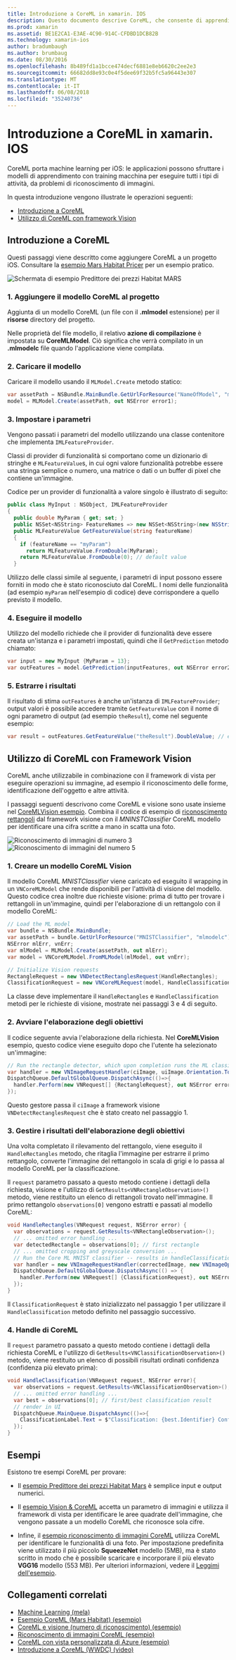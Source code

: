 ```yaml
---
title: Introduzione a CoreML in xamarin. IOS
description: Questo documento descrive CoreML, che consente di apprendimento automatico in iOS. Questo documento viene descritto come iniziare a usare CoreML e come utilizzarla con il framework visione.
ms.prod: xamarin
ms.assetid: BE1E2CA1-E3AE-4C90-914C-CFDBD1DCB82B
ms.technology: xamarin-ios
author: bradumbaugh
ms.author: brumbaug
ms.date: 08/30/2016
ms.openlocfilehash: 8b489fd1a1bcce474decf6881e8eb6620c2ee2e3
ms.sourcegitcommit: 66682dd8e93c0e4f5dee69f32b5fc5a96443e307
ms.translationtype: MT
ms.contentlocale: it-IT
ms.lasthandoff: 06/08/2018
ms.locfileid: "35240736"
---
```

# <a name="introduction-to-coreml-in-xamarinios"></a>Introduzione a CoreML in xamarin. IOS

CoreML porta machine learning per iOS: le applicazioni possono sfruttare i modelli di apprendimento con training macchina per eseguire tutti i tipi di attività, da problemi di riconoscimento di immagini.

In questa introduzione vengono illustrate le operazioni seguenti:

- [Introduzione a CoreML](#coreml)
- [Utilizzo di CoreML con framework Vision](#coremlvision)

<a name="coreml" />

## <a name="getting-started-with-coreml"></a>Introduzione a CoreML

Questi passaggi viene descritto come aggiungere CoreML a un progetto iOS. Consultare la [esempio Mars Habitat Pricer](https://developer.xamarin.com/samples/monotouch/ios11/CoreML/) per un esempio pratico.

![Schermata di esempio Predittore dei prezzi Habitat MARS](coreml-images/marspricer-heading.png)

### <a name="1-add-the-coreml-model-to-the-project"></a>1. Aggiungere il modello CoreML al progetto

Aggiunta di un modello CoreML (un file con il **.mlmodel** estensione) per il **risorse** directory del progetto. 

Nelle proprietà del file modello, il relativo **azione di compilazione** è impostata su **CoreMLModel**. Ciò significa che verrà compilato in un **.mlmodelc** file quando l'applicazione viene compilata.

### <a name="2-load-the-model"></a>2. Caricare il modello

Caricare il modello usando il `MLModel.Create` metodo statico:

```csharp
var assetPath = NSBundle.MainBundle.GetUrlForResource("NameOfModel", "mlmodelc");
model = MLModel.Create(assetPath, out NSError error1);
```

### <a name="3-set-the-parameters"></a>3. Impostare i parametri

Vengono passati i parametri del modello utilizzando una classe contenitore che implementa `IMLFeatureProvider`.

Classi di provider di funzionalità si comportano come un dizionario di stringhe e `MLFeatureValue`s, in cui ogni valore funzionalità potrebbe essere una stringa semplice o numero, una matrice o dati o un buffer di pixel che contiene un'immagine.

Codice per un provider di funzionalità a valore singolo è illustrato di seguito:

```csharp
public class MyInput : NSObject, IMLFeatureProvider
{
  public double MyParam { get; set; }
  public NSSet<NSString> FeatureNames => new NSSet<NSString>(new NSString("myParam"));
  public MLFeatureValue GetFeatureValue(string featureName)
  {
    if (featureName == "myParam")
      return MLFeatureValue.FromDouble(MyParam);
    return MLFeatureValue.FromDouble(0); // default value
  }
```

Utilizzo delle classi simile al seguente, i parametri di input possono essere forniti in modo che è stato riconosciuto dal CoreML. I nomi delle funzionalità (ad esempio `myParam` nell'esempio di codice) deve corrispondere a quello previsto il modello.

### <a name="4-run-the-model"></a>4. Eseguire il modello

Utilizzo del modello richiede che il provider di funzionalità deve essere creata un'istanza e i parametri impostati, quindi che il `GetPrediction` metodo chiamato:

```csharp
var input = new MyInput {MyParam = 13};
var outFeatures = model.GetPrediction(inputFeatures, out NSError error2);
```

### <a name="5-extract-the-results"></a>5. Estrarre i risultati

Il risultato di stima `outFeatures` è anche un'istanza di `IMLFeatureProvider`; output valori è possibile accedere tramite `GetFeatureValue` con il nome di ogni parametro di output (ad esempio `theResult`), come nel seguente esempio:

```csharp
var result = outFeatures.GetFeatureValue("theResult").DoubleValue; // eg. 6227020800
```

<a name="coremlvision" />

## <a name="using-coreml-with-the-vision-framework"></a>Utilizzo di CoreML con Framework Vision

CoreML anche utilizzabile in combinazione con il framework di vista per eseguire operazioni su immagine, ad esempio il riconoscimento delle forme, identificazione dell'oggetto e altre attività.

I passaggi seguenti descrivono come CoreML e visione sono usate insieme nel [CoreMLVision esempio](https://developer.xamarin.com/samples/monotouch/ios11/CoreMLVision/). Combina il codice di esempio di [riconoscimento rettangoli](~/ios/platform/introduction-to-ios11/vision.md#rectangles) dal framework visione con il _MNINSTClassifier_ CoreML modello per identificare una cifra scritte a mano in scatta una foto.

![Riconoscimento di immagini di numero 3](coreml-images/vision3.png) ![Riconoscimento di immagini del numero 5](coreml-images/vision5.png)

### <a name="1-create-a-vision-coreml-model"></a>1. Creare un modello CoreML Vision

Il modello CoreML _MNISTClassifier_ viene caricato ed eseguito il wrapping in un `VNCoreMLModel` che rende disponibili per l'attività di visione del modello. Questo codice crea inoltre due richieste visione: prima di tutto per trovare i rettangoli in un'immagine, quindi per l'elaborazione di un rettangolo con il modello CoreML:

```csharp
// Load the ML model
var bundle = NSBundle.MainBundle;
var assetPath = bundle.GetUrlForResource("MNISTClassifier", "mlmodelc");
NSError mlErr, vnErr;
var mlModel = MLModel.Create(assetPath, out mlErr);
var model = VNCoreMLModel.FromMLModel(mlModel, out vnErr);

// Initialize Vision requests
RectangleRequest = new VNDetectRectanglesRequest(HandleRectangles);
ClassificationRequest = new VNCoreMLRequest(model, HandleClassification);
```

La classe deve implementare il `HandleRectangles` e `HandleClassification` metodi per le richieste di visione, mostrate nei passaggi 3 e 4 di seguito.

### <a name="2-start-the-vision-processing"></a>2. Avviare l'elaborazione degli obiettivi

Il codice seguente avvia l'elaborazione della richiesta. Nel **CoreMLVision** esempio, questo codice viene eseguito dopo che l'utente ha selezionato un'immagine:

```csharp
// Run the rectangle detector, which upon completion runs the ML classifier.
var handler = new VNImageRequestHandler(ciImage, uiImage.Orientation.ToCGImagePropertyOrientation(), new VNImageOptions());
DispatchQueue.DefaultGlobalQueue.DispatchAsync(()=>{
  handler.Perform(new VNRequest[] {RectangleRequest}, out NSError error);
});
```

Questo gestore passa il `ciImage` a framework visione `VNDetectRectanglesRequest` che è stato creato nel passaggio 1.

### <a name="3-handle-the-results-of-vision-processing"></a>3. Gestire i risultati dell'elaborazione degli obiettivi

Una volta completato il rilevamento del rettangolo, viene eseguito il `HandleRectangles` metodo, che ritaglia l'immagine per estrarre il primo rettangolo, converte l'immagine del rettangolo in scala di grigi e lo passa al modello CoreML per la classificazione.

Il `request` parametro passato a questo metodo contiene i dettagli della richiesta, visione e l'utilizzo di `GetResults<VNRectangleObservation>()` metodo, viene restituito un elenco di rettangoli trovato nell'immagine. Il primo rettangolo `observations[0]` vengono estratti e passati al modello CoreML:

```csharp
void HandleRectangles(VNRequest request, NSError error) {
  var observations = request.GetResults<VNRectangleObservation>();
  // ... omitted error handling ...
  var detectedRectangle = observations[0]; // first rectangle
  // ... omitted cropping and greyscale conversion ...
  // Run the Core ML MNIST classifier -- results in handleClassification method
  var handler = new VNImageRequestHandler(correctedImage, new VNImageOptions());
  DispatchQueue.DefaultGlobalQueue.DispatchAsync(() => {
    handler.Perform(new VNRequest[] {ClassificationRequest}, out NSError err);
  });
}
```

Il `ClassificationRequest` è stato inizializzato nel passaggio 1 per utilizzare il `HandleClassification` metodo definito nel passaggio successivo.

### <a name="4-handle-the-coreml"></a>4. Handle di CoreML

Il `request` parametro passato a questo metodo contiene i dettagli della richiesta CoreML e l'utilizzo di `GetResults<VNClassificationObservation>()` metodo, viene restituito un elenco di possibili risultati ordinati confidenza (confidenza più elevato prima):

```csharp
void HandleClassification(VNRequest request, NSError error){
  var observations = request.GetResults<VNClassificationObservation>();
  // ... omitted error handling ...
  var best = observations[0]; // first/best classification result
  // render in UI
  DispatchQueue.MainQueue.DispatchAsync(()=>{
    ClassificationLabel.Text = $"Classification: {best.Identifier} Confidence: {best.Confidence * 100f:#.00}%";
  });
}
```

## <a name="samples"></a>Esempi

Esistono tre esempi CoreML per provare:

* Il [esempio Predittore dei prezzi Habitat Mars](https://developer.xamarin.com/samples/monotouch/ios11/CoreML/) è semplice input e output numerici.

* Il [esempio Vision & CoreML](https://developer.xamarin.com/samples/monotouch/ios11/CoreMLVision/) accetta un parametro di immagini e utilizza il framework di vista per identificare le aree quadrate dell'immagine, che vengono passate a un modello CoreML che riconosce sola cifre.

* Infine, il [esempio riconoscimento di immagini CoreML](https://developer.xamarin.com/samples/monotouch/ios11/CoreMLImageRecognition/) utilizza CoreML per identificare le funzionalità di una foto. Per impostazione predefinita viene utilizzato il più piccolo **SqueezeNet** modello (5MB), ma è stato scritto in modo che è possibile scaricare e incorporare il più elevato **VGG16** modello (553 MB). Per ulteriori informazioni, vedere il [Leggimi dell'esempio](https://github.com/xamarin/ios-samples/blob/master/ios11/CoreMLImageRecognition/CoreMLImageRecognition/README.md).

## <a name="related-links"></a>Collegamenti correlati

- [Machine Learning (mela)](https://developer.apple.com/machine-learning/)
- [Esempio CoreML (Mars Habitat) (esempio)](https://developer.xamarin.com/samples/monotouch/ios11/CoreML/)
- [CoreML e visione (numero di riconoscimento) (esempio)](https://developer.xamarin.com/samples/monotouch/ios11/CoreMLVision/)
- [Riconoscimento di immagini CoreML (esempio)](https://developer.xamarin.com/samples/monotouch/ios11/CoreMLImageRecognition/)
- [CoreML con vista personalizzata di Azure (esempio)](https://developer.xamarin.com/samples/monotouch/ios11/CoreMLAzureModel)
- [Introduzione a CoreML (WWDC) (video)](https://developer.apple.com/videos/play/wwdc2017/703/)
